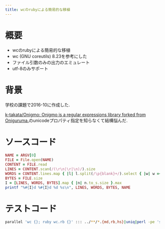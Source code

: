 ```yaml
---
title: wcのrubyによる簡易的な移植
---
```


# 概要

* wcのrubyによる簡易的な移植
* wc (GNU coreutils) 8.23を参考にした
* ファイル引数のみの出力のエミュレート
* utf-8のみサポート

# 背景

学校の課題で2016-10に作成した.

[k-takata/Onigmo: Onigmo is a regular expressions library forked from Oniguruma.](https://github.com/k-takata/Onigmo)のunicodeプロパティ指定を知らなくて結構悩んだ.

# ソースコード

~~~wc.rb
NAME = ARGV[0]
FILE = File.open(NAME)
CONTENT = FILE.read
LINES = CONTENT.scan(/(\r\n|\r|\n)/).size
WORDS = CONTENT.lines.map { |l| l.split(/\p{blank}+/).select { |w| w =~ /\S/ }.size }.reduce(:+)
BYTES = FILE.size
I = [LINES, WORDS, BYTES].map { |n| n.to_s.size }.max
printf "%#{I}d %#{I}d %d %s\n", LINES, WORDS, BYTES, NAME
~~~

# テストコード

~~~sh
parallel 'wc {}; ruby wc.rb {}' ::: ../**/*.{md,rb,hs}|uniq|perl -pe 's/\s*\S+\s+\S+\s+\S+\s+//'|uniq -d
~~~
